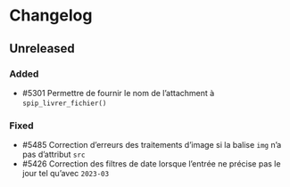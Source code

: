 # Changelog

## Unreleased

### Added

- #5301 Permettre de fournir le nom de l’attachment à `spip_livrer_fichier()`

### Fixed

- #5485 Correction d’erreurs des traitements d’image si la balise `img` n’a pas d’attribut `src`
- #5426 Correction des filtres de date lorsque l’entrée ne précise pas le jour tel qu’avec `2023-03`
